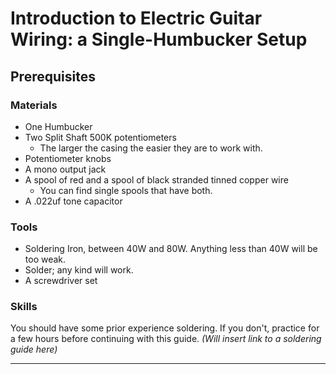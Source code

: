 # Introduction to Electric Guitar Wiring: a Single-Humbucker Setup

## Prerequisites

### Materials

* One Humbucker
* Two Split Shaft 500K potentiometers
  * The larger the casing the easier they are to work with.
* Potentiometer knobs
* A mono output jack
* A spool of red and a spool of black stranded tinned copper wire
  * You can find single spools that have both.
* A .022uf tone capacitor

### Tools

* Soldering Iron, between 40W and 80W. Anything less than 40W will be too weak.
* Solder; any kind will work.
* A screwdriver set

### Skills

You should have some prior experience soldering. If you don't, practice for a few hours before continuing with this guide. *(Will insert link to a soldering guide here)*

---

